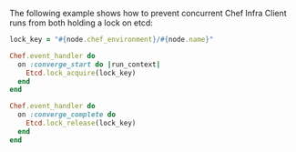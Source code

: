 The following example shows how to prevent concurrent Chef Infra Client
runs from both holding a lock on etcd:

```ruby
lock_key = "#{node.chef_environment}/#{node.name}"

Chef.event_handler do
  on :converge_start do |run_context|
    Etcd.lock_acquire(lock_key)
  end
end

Chef.event_handler do
  on :converge_complete do
    Etcd.lock_release(lock_key)
  end
end
```
